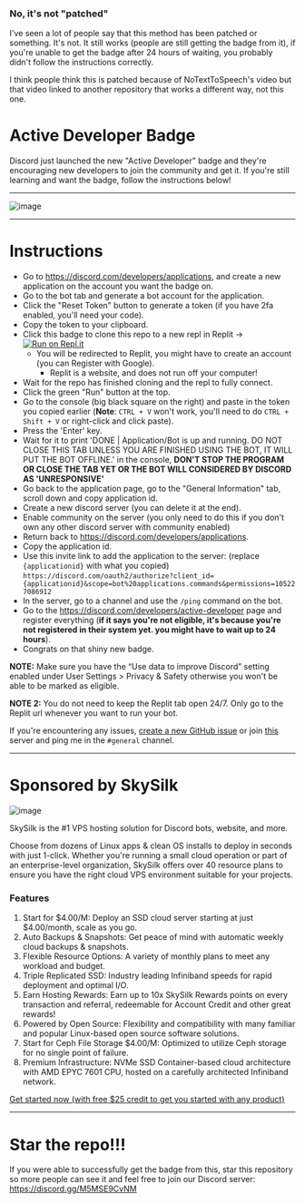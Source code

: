 ### No, it's not "patched"
I've seen a lot of people say that this method has been patched or something. It's not. It still works (people are still getting the badge from it), if you're unable to get the badge after 24 hours of waiting, you probably didn't follow the instructions correctly.

I think people think this is patched because of NoTextToSpeech's video but that video linked to another repository that works a different way, not this one.

# Active Developer Badge
Discord just launched the new "Active Developer" badge and they're encouraging new developers to join the community and get it.
If you're still learning and want the badge, follow the instructions below!




--------------------------------------

![image](https://i.imgur.com/z6jzw4C.png)

--------------------------------------



# Instructions

- Go to https://discord.com/developers/applications, and create a new application on the account you want the badge on.
- Go to the bot tab and generate a bot account for the application.
- Click the "Reset Token" button to generate a token (if you have 2fa enabled, you'll need your code).
- Copy the token to your clipboard.
- Click this badge to clone this repo to a new repl in Replit -> [![Run on Repl.it](https://replit.com/badge/github/hackermondev/discord-active-developer-badge)](https://replit.com/new/github/hackermondev/discord-active-developer-badge)
  - You will be redirected to Replit, you might have to create an account (you can Register with Google).
    - Replit is a website, and does not run off your computer! 
- Wait for the repo has finished cloning and the repl to fully connect.
- Click the green "Run" button at the top.
- Go to the console (big black square on the right) and paste in the token you copied earlier (**Note**: ``CTRL + V`` won't work, you'll need to do ``CTRL + Shift + V`` or right-click and click paste).
- Press the 'Enter' key.
- Wait for it to print 'DONE | Application/Bot is up and running. DO NOT CLOSE THIS TAB UNLESS YOU ARE FINISHED USING THE BOT, IT WILL PUT THE BOT OFFLINE.' in the console, **DON'T STOP THE PROGRAM OR CLOSE THE TAB YET OR THE BOT WILL CONSIDERED BY DISCORD AS 'UNRESPONSIVE'**
- Go back to the application page, go to the "General Information" tab, scroll down and copy application id.
- Create a new discord server (you can delete it at the end).
- Enable community on the server (you only need to do this if you don't own any other discord server with community enabled)
- Return back to https://discord.com/developers/applications.
- Copy the application id.
- Use this invite link to add the application to the server: (replace ``{applicationid}`` with what you copied) ``https://discord.com/oauth2/authorize?client_id={applicationid}&scope=bot%20applications.commands&permissions=105227086912``
- In the server, go to a channel and use the ``/ping`` command on the bot.
- Go to the <https://discord.com/developers/active-developer> page and register everything (**if it says you're not eligible, it's because you're not registered in their system yet. you might have to wait up to 24 hours**).
- Congrats on that shiny new badge.


**NOTE:** Make sure you have the “Use data to improve Discord” setting enabled under User Settings > Privacy & Safety otherwise you won't be able to be marked as eligible.

**NOTE 2:** You do not need to keep the Replit tab open 24/7. Only go to the Replit url whenever you want to run your bot.

If you're encountering any issues, [create a new GitHub issue](https://github.com/hackermondev/discord-active-developer/issues) or join [this](https://discord.gg/M5MSE9CvNM) server and ping me in the `#general` channel.


--------------------------------------
# Sponsored by **SkySilk**
![image](https://user-images.githubusercontent.com/60828015/221383603-31059a63-17bd-44d7-a1c6-8bde84faaf14.png)

SkySilk is the #1 VPS hosting solution for Discord bots, website, and more. 

Choose from dozens of Linux apps & clean OS installs to deploy in seconds with just 1-click. Whether you're running a small cloud operation or part of an enterprise-level organization, SkySilk offers over 40 resource plans to ensure you have the right cloud VPS environment suitable for your projects.

### Features
1. Start for $4.00/M: Deploy an SSD cloud server starting at just $4.00/month, scale as you go.
2. Auto Backups & Snapshots: Get peace of mind with automatic weekly cloud backups & snapshots.
3. Flexible Resource Options: A variety of monthly plans to meet any workload and budget.
4. Triple Replicated SSD: Industry leading Infiniband speeds for rapid deployment and optimal I/O.
5. Earn Hosting Rewards: Earn up to 10x SkySilk Rewards points on every transaction and referral, redeemable for Account Credit and other great rewards!
6. Powered by Open Source: Flexibility and compatibility with many familiar and popular Linux-based open source software solutions.
7. Start for Ceph File Storage $4.00/M: Optimized to utilize Ceph storage for no single point of failure.
8. Premium Infrastructure: NVMe SSD Container-based cloud architecture with AMD EPYC 7601 CPU, hosted on a carefully architected Infiniband network.

[Get started now (with free $25 credit to get you started with any product)](https://www.skysilk.com/ref/hdOgCmOaSB)

--------------------------------------


# Star the repo!!!
If you were able to successfully get the badge from this, star this repository so more people can see it and feel free to join our Discord server: https://discord.gg/M5MSE9CvNM
